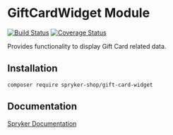 # GiftCardWidget Module
[![Build Status](https://travis-ci.org/spryker-shop/gift-card-widget.svg)](https://travis-ci.org/spryker-shop/gift-card-widget)
[![Coverage Status](https://coveralls.io/repos/github/spryker-shop/gift-card-widget/badge.svg)](https://coveralls.io/github/spryker-shop/gift-card-widget)

Provides functionality to display Gift Card related data.

## Installation

```
composer require spryker-shop/gift-card-widget
```

## Documentation

[Spryker Documentation](https://academy.spryker.com/developing_with_spryker/module_guide/modules.html)
